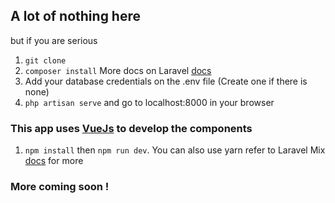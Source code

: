 ## A lot of nothing here
but if you are serious


1. `git clone`
2. `composer install` More docs on Laravel [docs]('https://laravel.com/docs/5.8/installation')
3. Add your database credentials on the .env file (Create one if there is none)
4. `php artisan serve` and go to localhost:8000 in your browser

### This app uses [VueJs]('https://vuejs.org')   to develop the components
1. `npm install` then `npm run dev`. You can  also use yarn refer to Laravel Mix [docs]('https://laravel.com/docs/5.8/frontend') for more

### More coming soon !
